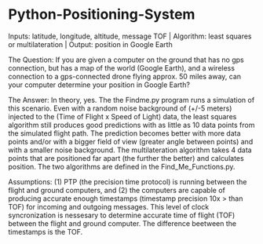 # Python-Positioning-System

Inputs: latitude, longitude, altitude, message TOF  |  Algorithm: least squares or multilateration |  Output: position in Google Earth  

The Question: If you are given a computer on the ground that has no gps connection, but has a map of the world (Google Earth), and a wireless connection to a gps-connected drone flying approx. 50 miles away, can your computer determine your position in Google Earth?

The Answer: In theory, yes. The the Findme.py program runs a simulation of this scenario. Even with a random noise background of (+/-5 meters) injected to the (Time of Flight x Speed of Light) data, the least squares algorithm still produces good predictions with as little as 10 data points from the simulated flight path. The prediction becomes better with more data points and/or with a bigger field of view (greater angle between points) and with a smaller noise background. The multilateration algorithm takes 4 data points that are positioned far apart (the further the better) and calculates position. The two algorithms are defined in the Find_Me_Functions.py.

Assumptions: (1) PTP (the precision time protocol) is running between the flight and ground computers, and (2) the computers are capable of producing accurate enough timestamps (timestamp precision 10x > than TOF) for incoming and outgoing messages. This level of clock syncronization is nessesary to determine accurate time of flight (TOF) between the flight and ground computer. The difference beetween the timestamps is the TOF.


